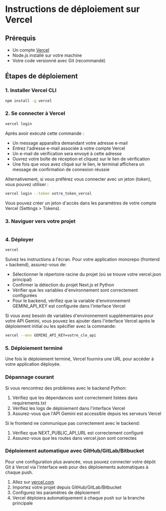 # Instructions de déploiement sur Vercel

## Prérequis
- Un compte [Vercel](https://vercel.com/signup)
- Node.js installé sur votre machine
- Votre code versionné avec Git (recommandé)

## Étapes de déploiement

### 1. Installer Vercel CLI
```bash
npm install -g vercel
```

### 2. Se connecter à Vercel
```bash
vercel login
```

Après avoir exécuté cette commande :
- Un message apparaîtra demandant votre adresse e-mail
- Entrez l'adresse e-mail associée à votre compte Vercel
- Un e-mail de vérification sera envoyé à cette adresse
- Ouvrez votre boîte de réception et cliquez sur le lien de vérification
- Une fois que vous avez cliqué sur le lien, le terminal affichera un message de confirmation de connexion réussie

Alternativement, si vous préférez vous connecter avec un jeton (token), vous pouvez utiliser :
```bash
vercel login --token votre_token_vercel
```
Vous pouvez créer un jeton d'accès dans les paramètres de votre compte Vercel (Settings > Tokens).

### 3. Naviguer vers votre projet
```bash
```

### 4. Déployer
```bash
vercel
```

Suivez les instructions à l'écran. Pour votre application monorepo (frontend + backend), assurez-vous de:
- Sélectionner le répertoire racine du projet (où se trouve votre vercel.json principal)
- Confirmer la détection du projet Next.js et Python
- Vérifier que les variables d'environnement sont correctement configurées
- Pour le backend, vérifiez que la variable d'environnement GEMINI_API_KEY est configurée dans l'interface Vercel

Si vous avez besoin de variables d'environnement supplémentaires pour votre API Gemini, vous pouvez les ajouter dans l'interface Vercel après le déploiement initial ou les spécifier avec la commande:
```bash
vercel --env GEMINI_API_KEY=votre_cle_api
```

### 5. Déploiement terminé
Une fois le déploiement terminé, Vercel fournira une URL pour accéder à votre application déployée.

### Dépannage courant
Si vous rencontrez des problèmes avec le backend Python:
1. Vérifiez que les dépendances sont correctement listées dans requirements.txt
2. Vérifiez les logs de déploiement dans l'interface Vercel
3. Assurez-vous que l'API Gemini est accessible depuis les serveurs Vercel

Si le frontend ne communique pas correctement avec le backend:
1. Vérifiez que NEXT_PUBLIC_API_URL est correctement configuré
2. Assurez-vous que les routes dans vercel.json sont correctes

### Déploiement automatique avec GitHub/GitLab/Bitbucket
Pour une configuration plus avancée, vous pouvez connecter votre dépôt Git à Vercel via l'interface web pour des déploiements automatiques à chaque push.

1. Allez sur [vercel.com](https://vercel.com)
2. Importez votre projet depuis GitHub/GitLab/Bitbucket
3. Configurez les paramètres de déploiement
4. Vercel déploiera automatiquement à chaque push sur la branche principale
